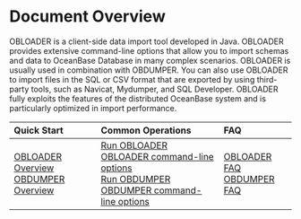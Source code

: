 Document Overview
=========================
OBLOADER is a client-side data import tool developed in Java. OBLOADER provides extensive command-line options that allow you to import schemas and data to OceanBase Database in many complex scenarios. OBLOADER is usually used in combination with OBDUMPER. You can also use OBLOADER to import files in the SQL or CSV format that are exported by using third-party tools, such as Navicat, Mydumper, and SQL Developer. OBLOADER fully exploits the features of the distributed OceanBase system and is particularly optimized in import performance.

|         Quick Start         | Common Operations |FAQ|
|:-----------------------|:---------|:---------|
|    [OBLOADER Overview](200.OBLOADER/100.obloader-product-introduction.md)  <br> [OBDUMPER Overview](300.OBDUMPER/100.obdumper-product-introduction.md)| [Run OBLOADER](200.OBLOADER/200.obloader-user-guide/200.run-obloader.md)  <br> [OBLOADER command-line options](200.OBLOADER/200.obloader-user-guide/300.obloader-command-line-options.md) <br> [Run OBDUMPER](300.OBDUMPER/200.obdumper-user-guide/200.run-obdumper.md)<br>[OBDUMPER command-line options](300.OBDUMPER/200.obdumper-user-guide/300.obdumper-command-line-options.md)   |[OBLOADER FAQ](200.OBLOADER/300.obloader-faq.md)<br> [OBDUMPER FAQ](300.OBDUMPER/300.obdumper-faq.md)  |

